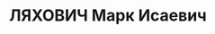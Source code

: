 ---
title: ЛЯХОВИЧ Марк Исаевич
description: "Род. в 1904, Херсон, еврей, обр.: высшее, б/п. Проживал: Москва. Главный\
  \ инженер шерстяного управления наркомата легкой промышленности. \n  Арестован 10.10.1937.\
  \ Приговор: ВК ВС СССР, 28.11.1937 – ВМН. Расстрелян 28.11.1937, г.Москва, захоронен\
  \ в \"Коммунарке\". \n  Реабилитирован в 1956"
---